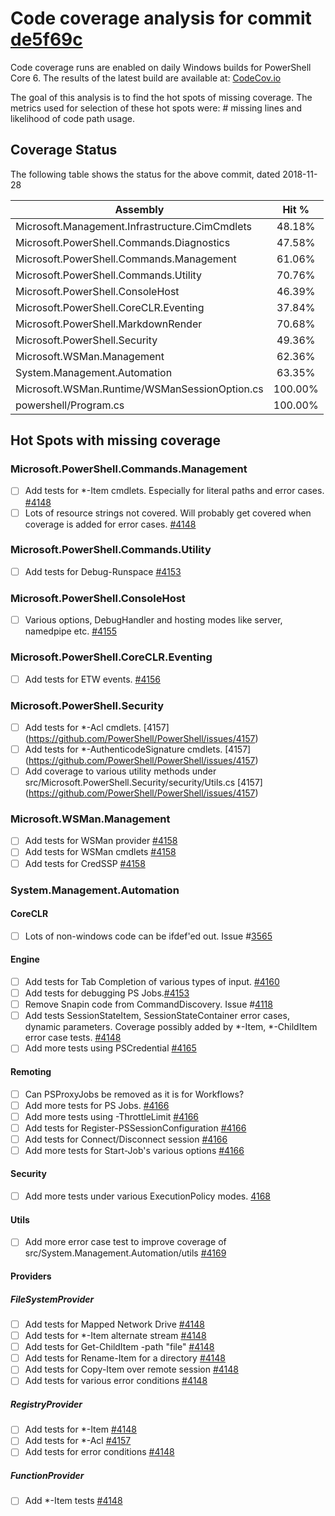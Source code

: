 # Code coverage analysis for commit [de5f69c](https://codecov.io/gh/PowerShell/PowerShell/tree/de5f69cf942a85839c907f11a29cf9c09f9de8b4/src)

Code coverage runs are enabled on daily Windows builds for PowerShell Core 6.
The results of the latest build are available at: [CodeCov.io](https://codecov.io/gh/PowerShell/PowerShell)

The goal of this analysis is to find the hot spots of missing coverage.
The metrics used for selection of these hot spots were: # missing lines and likelihood of code path usage.

## Coverage Status

The following table shows the status for the above commit, dated 2018-11-28

| Assembly | Hit % |
| -------- |:-----:|
| Microsoft.Management.Infrastructure.CimCmdlets | 48.18% |
| Microsoft.PowerShell.Commands.Diagnostics | 47.58% |
| Microsoft.PowerShell.Commands.Management | 61.06% |
| Microsoft.PowerShell.Commands.Utility | 70.76% |
| Microsoft.PowerShell.ConsoleHost | 46.39% |
| Microsoft.PowerShell.CoreCLR.Eventing | 37.84% |
| Microsoft.PowerShell.MarkdownRender | 70.68% |
| Microsoft.PowerShell.Security | 49.36% |
| Microsoft.WSMan.Management | 62.36% |
| System.Management.Automation | 63.35% |
| Microsoft.WSMan.Runtime/WSManSessionOption.cs | 100.00% |
| powershell/Program.cs | 100.00% |

## Hot Spots with missing coverage

### Microsoft.PowerShell.Commands.Management

- [ ] Add tests for *-Item cmdlets. Especially for literal paths and error cases. [#4148](https://github.com/PowerShell/PowerShell/issues/4148)
- [ ] Lots of resource strings not covered. Will probably get covered when coverage is added for error cases. [#4148](https://github.com/PowerShell/PowerShell/issues/4148)

### Microsoft.PowerShell.Commands.Utility

- [ ] Add tests for Debug-Runspace [#4153](https://github.com/PowerShell/PowerShell/issues/4153)

### Microsoft.PowerShell.ConsoleHost

- [ ] Various options, DebugHandler and hosting modes like server, namedpipe etc. [#4155](https://github.com/PowerShell/PowerShell/issues/4155)

### Microsoft.PowerShell.CoreCLR.Eventing

- [ ] Add tests for ETW events. [#4156](https://github.com/PowerShell/PowerShell/issues/4156)

### Microsoft.PowerShell.Security

- [ ] Add tests for *-Acl cmdlets. [4157] (https://github.com/PowerShell/PowerShell/issues/4157)
- [ ] Add tests for *-AuthenticodeSignature cmdlets. [4157] (https://github.com/PowerShell/PowerShell/issues/4157)
- [ ] Add coverage to various utility methods under src/Microsoft.PowerShell.Security/security/Utils.cs [4157] (https://github.com/PowerShell/PowerShell/issues/4157)

### Microsoft.WSMan.Management

- [ ] Add tests for WSMan provider [#4158](https://github.com/PowerShell/PowerShell/issues/4158)
- [ ] Add tests for WSMan cmdlets [#4158](https://github.com/PowerShell/PowerShell/issues/4158)
- [ ] Add tests for CredSSP [#4158](https://github.com/PowerShell/PowerShell/issues/4158)

### System.Management.Automation

#### CoreCLR

- [ ] Lots of non-windows code can be ifdef'ed out. Issue #[3565](https://github.com/PowerShell/PowerShell/issues/3565)

#### Engine

- [ ] Add tests for Tab Completion of various types of input. [#4160](https://github.com/PowerShell/PowerShell/issues/4160)
- [ ] Add tests for debugging PS Jobs.[#4153](https://github.com/PowerShell/PowerShell/issues/4153)
- [ ] Remove Snapin code from CommandDiscovery. Issue #[4118](https://github.com/PowerShell/PowerShell/issues/4118)
- [ ] Add tests SessionStateItem, SessionStateContainer error cases, dynamic parameters. Coverage possibly added by *-Item, *-ChildItem error case tests. [#4148](https://github.com/PowerShell/PowerShell/issues/4148)
- [ ] Add more tests using PSCredential [#4165](https://github.com/PowerShell/PowerShell/issues/4165)

#### Remoting

- [ ] Can PSProxyJobs be removed as it is for Workflows?
- [ ] Add more tests for PS Jobs. [#4166](https://github.com/PowerShell/PowerShell/issues/4166)
- [ ] Add more tests using -ThrottleLimit [#4166](https://github.com/PowerShell/PowerShell/issues/4166)
- [ ] Add tests for Register-PSSessionConfiguration [#4166](https://github.com/PowerShell/PowerShell/issues/4166)
- [ ] Add tests for Connect/Disconnect session [#4166](https://github.com/PowerShell/PowerShell/issues/4166)
- [ ] Add more tests for Start-Job's various options [#4166](https://github.com/PowerShell/PowerShell/issues/4166)

#### Security

- [ ] Add more tests under various ExecutionPolicy modes. [4168](https://github.com/PowerShell/PowerShell/issues/4168)

#### Utils

- [ ] Add more error case test to improve coverage of src/System.Management.Automation/utils [#4169](https://github.com/PowerShell/PowerShell/issues/4169)

#### Providers

##### FileSystemProvider

- [ ] Add tests for Mapped Network Drive [#4148](https://github.com/PowerShell/PowerShell/issues/4148)
- [ ] Add tests for *-Item alternate stream [#4148](https://github.com/PowerShell/PowerShell/issues/4148)
- [ ] Add tests for Get-ChildItem -path "file" [#4148](https://github.com/PowerShell/PowerShell/issues/4148)
- [ ] Add tests for Rename-Item for a directory [#4148](https://github.com/PowerShell/PowerShell/issues/4148)
- [ ] Add tests for Copy-Item over remote session [#4148](https://github.com/PowerShell/PowerShell/issues/4148)
- [ ] Add tests for various error conditions [#4148](https://github.com/PowerShell/PowerShell/issues/4148)

##### RegistryProvider

- [ ] Add tests for *-Item [#4148](https://github.com/PowerShell/PowerShell/issues/4148)
- [ ] Add tests for *-Acl [#4157](https://github.com/PowerShell/PowerShell/issues/4157)
- [ ] Add tests for error conditions [#4148](https://github.com/PowerShell/PowerShell/issues/4148)

##### FunctionProvider

- [ ] Add *-Item tests [#4148](https://github.com/PowerShell/PowerShell/issues/4148)
